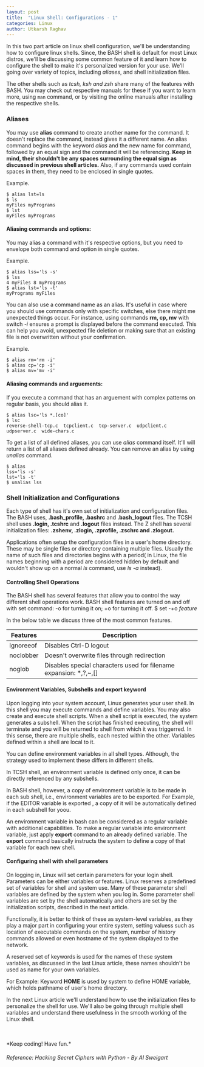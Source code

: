 ```yaml
---
layout: post
title:  "Linux Shell: Configurations - 1"
categories: Linux
author: Utkarsh Raghav
---
```

In this two part article on linux shell configuration, we'll be understanding how to configure linux shells.
Since, the BASH shell is default for most Linux distros, we'll be discussing some common feature of it and learn how to configure the shell to make it's personalized version for your use. We'll going over variety of topics, including *aliases*, and shell initialization files.

The other shells such as *tcsh, ksh and zsh* share many of the features with BASH. You may check out respective manuals for these if you want to learn more, using `man` command, or by visiting the online manuals after installing the respective shells.

### Aliases
You may use **alias** command to create another name for the command. It doesn't replace the command, instead gives it a different name. An alias command begins with the keyword *alias* and the new name for command, followed by an equal sign and the command it will be referencing.
**Keep in mind, their shouldn't be any spaces surrounding the equal sign as discussed in previous shell articles.**
Also, if any commands used contain spaces in them, they need to be enclosed in single quotes.

Example.
```
$ alias lst=ls
$ ls
myFiles myPrograms
$ lst
myFiles myPrograms
```

#### Aliasing commands and options:
You may alias a command with it's respective options, but you need to envelope both command and option in single quotes.

Example.
```
$ alias lss='ls -s'
$ lss
4 myFiles 8 myPrograms
$ alias lst='ls -t'
myPrograms myFiles
```

You can also use a command name as an alias. It's useful in case where you should use commands only with specific switches, else there might me unexpected things occur.
For instance, using commands **rm, cp, mv** with switch *-i* ensures a prompt is displayed before the command executed. This can help you avoid, unexpected file deletion or making sure that an existing file is not overwritten without your confirmation.

Example.
```
$ alias rm='rm -i'
$ alias cp='cp -i'
$ alias mv='mv -i'
```
#### Aliasing commands and arguements:
If you execute a command that has an arguement with complex patterns on regular basis, you should alias it.
```
$ alias lsc='ls *.[co]'
$ lsc
reverse-shell-tcp.c  tcpclient.c  tcp-server.c  udpclient.c  udpserver.c  wide-chars.c
```

To get a list of all defined aliases, you can use *alias* command itself. It'll will return a list of all aliases defined already.
You can remove an alias by using *unalias* command.

```
$ alias
lss='ls -s'
lst='ls -t'
$ unalias lss
```
### Shell Initialization and Configurations
Each type of shell has it's own set of initialization and configuration files. The BASH uses, **.bash_profile, .bashrc** and **.bash_logout** files. The TCSH shell uses **.login, .tcshrc** and **.logout** files instead. The Z shell has several initialization files: **.zshenv, .zlogin, .zprofile, .zschrc and .zlogout.**

Applications often setup the configuration files in a user's home directory. These may be single files or directory containing multiple files. Usually the name of such files and directories begins with a period( in Linux, the file names beginning with a period are considered hidden by default and wouldn't show up on a normal *ls* command, use *ls -a* instead).

#### Controlling Shell Operations
The BASH shell has several features that allow you to control the way different shell operations work.
BASH shell features are turned on and off with set command: -o for turning it on; +o for turning it off.
$ set -+o *feature*

In the below table we discuss three of the most common features.

| Features   | Description  |   
|------------|--------------|
|  ignoreeof | Disables Ctrl-D logout     |
|  noclobber | Doesn't overwrite files through redirection   |
|   noglob   | Disables special characters used for filename expansion: *,?,~,[]   |

#### Environment Variables, Subshells and export keyword
Upon logging into your system account, Linux generates your user shell. In this shell you may execute commands and define variables. You may also create and execute shell scripts. When a shell script is executed, the system generates a subshell.
When the script has finished executing, the shell will terminate and you will be returned to shell from which it was triggerred.
In this sense, there are multiple shells, each nested within the other. Variables defined within a shell are local to it.

You can define environment variables in all shell types. Although, the strategy used to implement these differs in different shells.

In TCSH shell, an environment variable is defined only once, it can be directly referenced by any subshells.

In BASH shell, however, a copy of environment variable is to be made in each sub shell, i.e., environment variables are to be exported.
For Example, if the EDITOR variable is exported , a copy of it will be automatically defined in each subshell for yoou.

An environment variable in bash can be considered as a regular variable with additional capabilities. To make a regular variable into environment variable, just apply **export** command to an already defined variable. The **export** command basically instructs the system to define a copy of that variable for each new shell.

#### Configuring shell with shell parameters
On logging in, Linux will set certain parameters for your login shell. Parameters can be either variables or features.
Linux reserves a predefined set of variables for shell and system use. Many of these parameter shell variables are defined by the system when you log in. Some parameter shell variables are set by the shell automatically and others are set by the initialization scripts, described in the next article.

Functionally, it is better to think of these as system-level variables, as they play a major part in configuring your entire system, setting valuess such as location of executable commands on the system, number of history commands allowed or even hostname of the system displayed to the network.

A reserved set of keywords is used for the names of these system variables, as discussed in the last Linux article, these names shouldn't be used as name for your own variables.

For Example: Keyword **HOME** is used by system to define HOME variable, which holds pathname of user's home directory.

In the next Linux article we'll understand how to use the initialization files to personalize the shell for use. We'll also be going through multiple shell variables and understand there usefulness in the smooth working of the Linux shell.

<br/>
<br/>
*Keep coding! Have fun.*

###### Reference: Hacking Secret Ciphers with Python - By Al Sweigart
